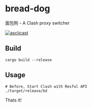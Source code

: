 # bread-dog
面包狗 - A Clash proxy switcher

[![asciicast](https://asciinema.org/a/iUCmVhVGW1jl25AgkHgmkiDz8.png)](https://asciinema.org/a/iUCmVhVGW1jl25AgkHgmkiDz8)

## Build

```
cargo build --release
```

## Usage

```
# Before, Start Clash with Resful API
./target/release/bd
```

Thats it!
